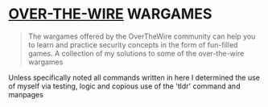 # [OVER-THE-WIRE](https://overthewire.org/wargames/) WARGAMES
> The wargames offered by the OverTheWire community can help you to learn and practice security concepts in the form of fun-filled games.
A collection of my solutions to some of the over-the-wire wargames

Unless specifically noted all commands written in here I determined the use of myself via testing, logic and copious use of the 'tldr' command and manpages
